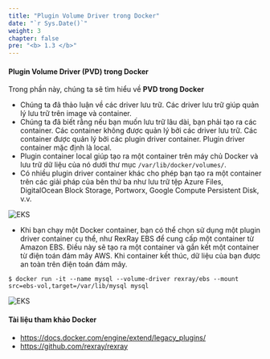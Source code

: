 ```yaml
---
title: "Plugin Volume Driver trong Docker"
date: "`r Sys.Date()`"
weight: 3
chapter: false
pre: "<b> 1.3 </b>"
---
```


#### Plugin Volume Driver (PVD) trong Docker

Trong phần này, chúng ta sẽ tìm hiểu về **PVD trong Docker**

- Chúng ta đã thảo luận về các driver lưu trữ. Các driver lưu trữ giúp quản lý lưu trữ trên image và container.
- Chúng ta đã biết rằng nếu bạn muốn lưu trữ lâu dài, bạn phải tạo ra các container. Các container không được quản lý bởi các driver lưu trữ. Các container được quản lý bởi các plugin driver container. Plugin driver container mặc định là local.
- Plugin container local giúp tạo ra một container trên máy chủ Docker và lưu trữ dữ liệu của nó dưới thư mục `/var/lib/docker/volumes/`.
- Có nhiều plugin driver container khác cho phép bạn tạo ra một container trên các giải pháp của bên thứ ba như lưu trữ tệp Azure Files, DigitalOcean Block Storage, Portworx, Google Compute Persistent Disk, v.v.

![EKS](/EKS-Workshop-7/images/part1/1-3/0009.png?featherlight=false&width=90pc)

- Khi bạn chạy một Docker container, bạn có thể chọn sử dụng một plugin driver container cụ thể, như RexRay EBS để cung cấp một container từ Amazon EBS. Điều này sẽ tạo ra một container và gắn kết một container từ điện toán đám mây AWS. Khi container kết thúc, dữ liệu của bạn được an toàn trên điện toán đám mây.

```shell
$ docker run -it --name mysql --volume-driver rexray/ebs --mount src=ebs-vol,target=/var/lib/mysql mysql
```

![EKS](/EKS-Workshop-7/images/part1/1-3/00010.png?featherlight=false&width=90pc)

#### Tài liệu tham khảo Docker

- https://docs.docker.com/engine/extend/legacy_plugins/
- https://github.com/rexray/rexray